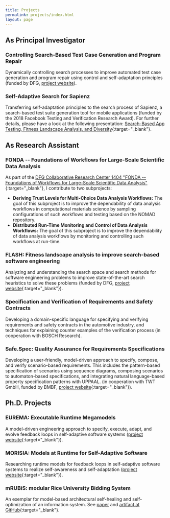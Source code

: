 ```yaml
---
title: Projects
permalink: projects/index.html
layout: page
---
```


## As Principal Investigator

### Controlling Search-Based Test Case Generation and Program Repair
Dynamically controlling search processes to improve automated test case generation and program repair using control and self-adaptation principles (funded by DFG, [project website](projects/flash2)).

### Self-Adaptive Search for Sapienz
Transferring self-adaptation principles to the search process of Sapienz, a search-based test suite generation tool for mobile applications (funded by the 2018 Facebook Testing and Verification Research Award). For further details, please have a look at the following presentation: [Search-Based App Testing, Fitness Landscape Analysis, and Diversity](https://www.tele-task.de/lecture/video/7788/){:target="_blank"}.

## As Research Assistant

### FONDA -- Foundations of Workflows for Large-Scale Scientific Data Analysis
As part of the [DFG Collaborative Research Center 1404 "FONDA -- Foundations of Workflows for Large-Scale Scientific Data Analysis"](https://fonda.hu-berlin.de/){:target="_blank"}, I contribute to two subprojects:
* **Deriving Trust Levels for Multi-Choice Data Analysis Workflows:** The goal of this subproject is to improve the dependability of data analysis workflows in computational materials science by sampling configurations of such workflows and testing based on the NOMAD repository.
* **Distributed Run-Time Monitoring and Control of Data Analysis Workflows:** The goal of this subproject is to improve the dependability of data analysis workflows by monitoring and controlling such workflows at run-time.

### FLASH: Fitness landscape analysis to improve search-based software engineering
Analyzing and understanding the search space and search methods for software engineering problems to improve state-of-the-art search
heuristics to solve these problems
(funded by DFG, [project website](https://www.informatik.hu-berlin.de/en/forschung-en/gebiete/se/research/ongoingprojects/flash){:target="_blank"}).

### Specification and Verification of Requirements and Safety Contracts
Developing a domain-specific language for specifying and verifying requirements and safety contracts in the
automotive industry, and techniques for explaining counter examples of the verification process (in cooperation with BOSCH Research).

### Safe.Spec: Quality Assurance for Requirements Specifications
Developing a user-friendly, model-driven approach to specify, compose, and verify scenario-based requirements. This includes the pattern-based specification of scenarios using sequence diagrams, composing scenarios to automaton-based specifications, and integrating natural language-based property specification patterns with UPPAAL. (in cooperation with TWT GmbH, funded by BMBF, [project website](https://www.informatik.hu-berlin.de/en/forschung-en/gebiete/se/research/ongoingprojects/safespec){:target="_blank"}).

## Ph.D. Projects

### EUREMA: Executable Runtime Megamodels
A model-driven engineering approach to specify, execute, adapt, and evolve feedback loops in self-adaptive software systems ([project website](https://www.hpi.uni-potsdam.de/giese/public/mdelab/mdelab-projects/software-engineering-for-self-adaptive-systems/eurema/){:target="_blank"}).

### MORISIA: Models at Runtime for Self-Adaptive Software
Researching runtime models for feedback loops in self-adaptive software systems to realize self-awareness and self-adaptation ([project website](https://www.hpi.uni-potsdam.de/giese/public/mdelab/mdelab-projects/software-engineering-for-self-adaptive-systems/morisia/){:target="_blank"}).

### mRUBiS: modular Rice University Bidding System
An exemplar for model-based architectural self-healing and self-optimization of an information system. See [paper](publications/2018-SEAMSa) and [artifact at GitHub](https://github.com/thomas-vogel/mRUBiS){:target="_blank"}.
